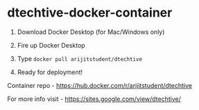 # dtechtive-docker-container

1) Download Docker Desktop (for Mac/Windows only)

2) Fire up Docker Desktop 

3) Type `docker pull arijitstudent/dtechtive`

4) Ready for deployment!

Container repo - https://hub.docker.com/r/arijitstudent/dtechtive

For more info visit - https://sites.google.com/view/dtechtive/
